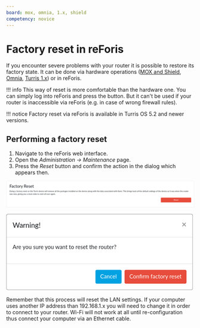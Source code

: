 ```yaml
---
board: mox, omnia, 1.x, shield
competency: novice
---
```

# Factory reset in reForis

If you encounter severe problems with your router it is possible to restore
its factory state. It can be done via hardware operations
([MOX and Shield](../../../hw/mox/rescue-modes.md),
[Omnia](../../../hw/omnia/rescue-modes.md),
[Turris 1.x](../../../hw/turris-1x/factory-reset.md)) or in reForis.

!!! info
    This way of reset is more comfortable than the hardware one. You can simply
    log into reForis and press the button. But it can't be used if your router
    is inaccessible via reForis (e.g. in case of wrong firewall rules).

!!! notice
    Factory reset via reForis is available in Turris OS 5.2 and newer versions.

## Performing a factory reset

1. Navigate to the reForis web interface.
2. Open the _Administration -> Maintenance_ page.
3. Press the _Reset_ button and confirm the action in the dialog which
   appears then.

![Factory reset section](factory-reset.png)

![Confirmation dialog](confirm.png)

Remember that this process will reset the LAN settings. If your computer uses
another IP address than 192.168.1.x you will need to change it in order to
connect to your router. Wi-Fi will not work at all until re-configuration
thus connect your computer via an Ethernet cable.
